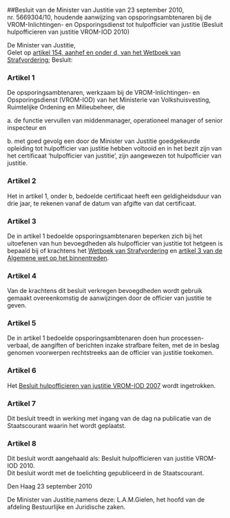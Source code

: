 <meta http-equiv='Content-Type' content='text/html; charset=utf-8' />

##Besluit van de Minister van Justitie van 23 september 2010, nr. 5669304/10, houdende aanwijzing van opsporingsambtenaren bij de VROM-Inlichtingen- en Opsporingsdienst tot hulpofficier van justitie (Besluit hulpofficieren van justitie VROM-IOD 2010)

De Minister van Justitie,  
Gelet op [artikel 154, aanhef en onder d, van het Wetboek van Strafvordering](../../../../../../../../wet/wet/van/15/januari/1921/BWBR0001903/README.md);
Besluit:    

### Artikel  1  

De opsporingsambtenaren, werkzaam bij de VROM-Inlichtingen- en Opsporingsdienst (VROM-IOD) van het Ministerie van Volkshuisvesting, Ruimtelijke Ordening en Milieubeheer, die 

a. de functie vervullen van middenmanager, operationeel manager of senior inspecteur en  

b. met goed gevolg een door de Minister van Justitie goedgekeurde opleiding tot hulpofficier van justitie hebben voltooid en in het bezit zijn van het certificaat ‘hulpofficier van justitie’, zijn aangewezen tot hulpofficier van justitie.    

### Artikel  2  

Het in artikel 1, onder b, bedoelde certificaat heeft een geldigheidsduur van drie jaar, te rekenen vanaf de datum van afgifte van dat certificaat.  

### Artikel  3  

De in artikel 1 bedoelde opsporingsambtenaren beperken zich bij het uitoefenen van hun bevoegdheden als hulpofficier van justitie tot hetgeen is bepaald bij of krachtens het [Wetboek van Strafvordering](../../../../../../../../wet/wet/van/15/januari/1921/BWBR0001903/README.md) en [artikel 3 van de Algemene wet op het binnentreden](../../../../../../../../wet/algemene/wet/op/het/binnentreden/BWBR0006763/README.md).  

### Artikel  4  

Van de krachtens dit besluit verkregen bevoegdheden wordt gebruik gemaakt overeenkomstig de aanwijzingen door de officier van justitie te geven.  

### Artikel  5  

De in artikel 1 bedoelde opsporingsambtenaren doen hun processen-verbaal, de aangiften of berichten inzake strafbare feiten, met de in beslag genomen voorwerpen rechtstreeks aan de officier van justitie toekomen.  

### Artikel  6  

Het [Besluit hulpofficieren van justitie VROM-IOD 2007](../../../../../../../../ministeriele-regeling/besluit/hulpofficieren/van/justitie/vrom-iod/2007/BWBR0023038/README.md) wordt ingetrokken.  

### Artikel  7  

Dit besluit treedt in werking met ingang van de dag na publicatie van de Staatscourant waarin het wordt geplaatst.  

### Artikel  8  

Dit besluit wordt aangehaald als: Besluit hulpofficieren van justitie VROM-IOD 2010.  
Dit besluit wordt met de toelichting gepubliceerd in de Staatscourant.   

Den Haag 
23 september 2010   

De 
Minister van Justitie,namens deze:
L.A.M.Gielen,
het hoofd van de afdeling Bestuurlijke en Juridische zaken.   
